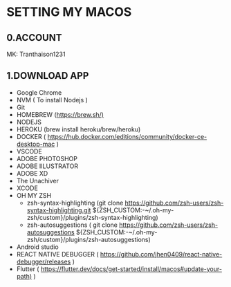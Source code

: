 # SETTING MY MACOS

## 0.ACCOUNT

MK: Tranthaison1231

## 1.DOWNLOAD APP

- Google Chrome
- NVM ( To install Nodejs )
- Git
- HOMEBREW (<https://brew.sh/)>
- NODEJS
- HEROKU (brew install heroku/brew/heroku)
- DOCKER ( <https://hub.docker.com/editions/community/docker-ce-desktop-mac> )
- VSCODE
- ADOBE PHOTOSHOP
- ADOBE IILUSTRATOR
- ADOBE XD
- The Unachiver
- XCODE
- OH MY ZSH
  - zsh-syntax-highlighting (git clone https://github.com/zsh-users/zsh-syntax-highlighting.git ${ZSH_CUSTOM:-~/.oh-my-zsh/custom}/plugins/zsh-syntax-highlighting)
  - zsh-autosuggestions ( git clone https://github.com/zsh-users/zsh-autosuggestions ${ZSH_CUSTOM:-~/.oh-my-zsh/custom}/plugins/zsh-autosuggestions)
- Android studio
- REACT NATIVE DEBUGGER ( <https://github.com/jhen0409/react-native-debugger/releases> )
- Flutter ( <https://flutter.dev/docs/get-started/install/macos#update-your-path)> )
